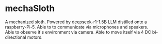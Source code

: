 # mechaSloth
A mechanized sloth. Powered by deepseek-r1-1.5B LLM distilled onto a raspberry-Pi-5. Able to to communicate via microphones and speakers. Able to observe it's environment via camera. Able to move itself via 4 DC bi-directional motors. 
